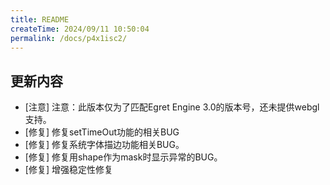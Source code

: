 ```yaml
---
title: README
createTime: 2024/09/11 10:50:04
permalink: /docs/p4x1isc2/
---
```

## 更新内容

* [注意] 注意：此版本仅为了匹配Egret Engine 3.0的版本号，还未提供webgl支持。
* [修复] 修复setTimeOut功能的相关BUG
* [修复] 修复系统字体描边功能相关BUG。
* [修复] 修复用shape作为mask时显示异常的BUG。
* [修复] 增强稳定性修复